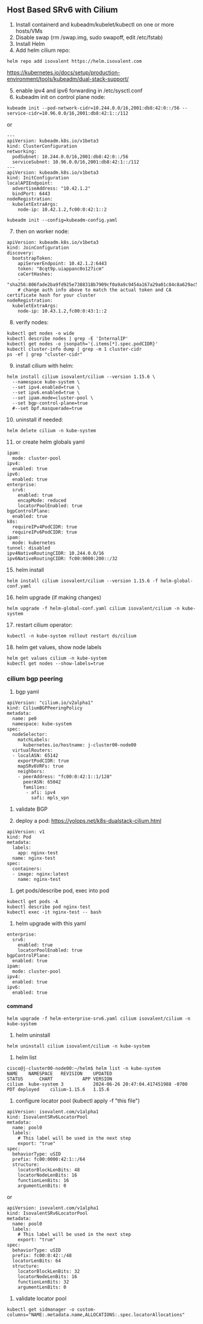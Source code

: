 ## Host Based SRv6 with Cilium

1. Install containerd and kubeadm/kubelet/kubectl on one or more hosts/VMs
2. Disable swap (rm /swap.img, sudo swapoff, edit /etc/fstab)
3. Install Helm
4. Add helm cilium repo:
```
helm repo add isovalent https://helm.isovalent.com
```

https://kubernetes.io/docs/setup/production-environment/tools/kubeadm/dual-stack-support/

5. enable ipv4 and ipv6 forwarding in /etc/sysctl.conf
6. kubeadm init on control plane node:
```
kubeadm init --pod-network-cidr=10.244.0.0/16,2001:db8:42:0::/56 --service-cidr=10.96.0.0/16,2001:db8:42:1::/112
```
or
```
---
apiVersion: kubeadm.k8s.io/v1beta3
kind: ClusterConfiguration
networking:
  podSubnet: 10.244.0.0/16,2001:db8:42:0::/56
  serviceSubnet: 10.96.0.0/16,2001:db8:42:1::/112
---
apiVersion: kubeadm.k8s.io/v1beta3
kind: InitConfiguration
localAPIEndpoint:
  advertiseAddress: "10.42.1.2"
  bindPort: 6443
nodeRegistration:
  kubeletExtraArgs:
    node-ip: 10.42.1.2,fc00:0:42:1::2
```
```
kubeadm init --config=kubeadm-config.yaml
```
7. then on worker node:
```
apiVersion: kubeadm.k8s.io/v1beta3
kind: JoinConfiguration
discovery:
  bootstrapToken:
    apiServerEndpoint: 10.42.1.2:6443
    token: "8cqt9p.uiappanc0o127icm"
    caCertHashes:
    - "sha256:806fade2ba9fd925e7388318b7909cf0a9a9c9454a167a29a01c84c8a629ac53"
    # change auth info above to match the actual token and CA certificate hash for your cluster
nodeRegistration:
  kubeletExtraArgs:
    node-ip: 10.43.1.2,fc00:0:43:1::2
```

8. verify nodes:
```
kubectl get nodes -o wide
kubectl describe nodes | grep -E 'InternalIP'
kubectl get nodes -o jsonpath='{.items[*].spec.podCIDR}'
kubectl cluster-info dump | grep -m 1 cluster-cidr
ps -ef | grep "cluster-cidr"
```

9. install cilium with helm:
```
helm install cilium isovalent/cilium --version 1.15.6 \
  --namespace kube-system \
  --set ipv4.enabled=true \
  --set ipv6.enabled=true \
  --set ipam.mode=cluster-pool \
  --set bgp-control-plane=true  
  #--set bpf.masquerade=true 
```

10. uninstall if needed:
```
helm delete cilium -n kube-system
```

11.  or create helm globals yaml
```
ipam:
  mode: cluster-pool
ipv4:
  enabled: true
ipv6:
  enabled: true
enterprise:
  srv6:
    enabled: true
    encapMode: reduced
    locatorPoolEnabled: true
bgpControlPlane:
  enabled: true
k8s:
  requireIPv4PodCIDR: true
  requireIPv6PodCIDR: true
ipam:
  mode: kubernetes
tunnel: disabled
ipv4NativeRoutingCIDR: 10.244.0.0/16
ipv6NativeRoutingCIDR: fc00:0000:200::/32
```
15. helm install
```
helm install cilium isovalent/cilium --version 1.15.6 -f helm-global-conf.yaml
```

16.  helm upgrade (if making changes)
```
helm upgrade -f helm-global-conf.yaml cilium isovalent/cilium -n kube-system
```

17.  restart cilium operator:
```
kubectl -n kube-system rollout restart ds/cilium
```

18.  helm get values, show node labels
```
helm get values cilium -n kube-system
kubectl get nodes --show-labels=true
```

###    cilium bgp peering

1. bgp yaml
```
apiVersion: "cilium.io/v2alpha1"
kind: CiliumBGPPeeringPolicy
metadata:
  name: pe0
  namespace: kube-system
spec:
  nodeSelector:
    matchLabels:
      kubernetes.io/hostname: j-cluster00-node00
  virtualRouters:
  - localASN: 65142
    exportPodCIDR: true
    mapSRv6VRFs: true
    neighbors:
    - peerAddress: "fc00:0:42:1::1/128"
      peerASN: 65042
      families:
       - afi: ipv4
         safi: mpls_vpn
```

1.  validate BGP



11. deploy a pod:
https://yolops.net/k8s-dualstack-cilium.html

```
apiVersion: v1
kind: Pod
metadata:
  labels:
    app: nginx-test
  name: nginx-test
spec:
  containers:
  - image: nginx:latest
    name: nginx-test
```

1.  get pods/describe pod, exec into pod
```
kubectl get pods -A
kubectl describe pod nginx-test
kubectl exec -it nginx-test -- bash
```



1.  helm upgrade with this yaml
```
enterprise:
  srv6:
    enabled: true
    locatorPoolEnabled: true
bgpControlPlane:
  enabled: true
ipam:
  mode: cluster-pool
ipv4:
  enabled: true
ipv6:
  enabled: true
```
#### command
```
helm upgrade -f helm-enterprise-srv6.yaml cilium isovalent/cilium -n kube-system
```

1.  helm uninstall
```
helm uninstall cilium isovalent/cilium -n kube-system
```

1.  helm list
```
cisco@j-cluster00-node00:~/helm$ helm list -n kube-system
NAME  	NAMESPACE  	REVISION	UPDATED                                	STATUS  	CHART        	APP VERSION
cilium	kube-system	3       	2024-06-26 20:47:04.417451988 -0700 PDT	deployed	cilium-1.15.6	1.15.6    
```

1.  configure locator pool (kubectl apply -f "this file")
```
apiVersion: isovalent.com/v1alpha1
kind: IsovalentSRv6LocatorPool
metadata:
  name: pool0
  labels:
    # This label will be used in the next step
    export: "true"
spec:
  behaviorType: uSID
  prefix: fc00:0000:42:1::/64
  structure:
    locatorBlockLenBits: 48
    locatorNodeLenBits: 16
    functionLenBits: 16
    argumentLenBits: 0
```
or
```
apiVersion: isovalent.com/v1alpha1
kind: IsovalentSRv6LocatorPool
metadata:
  name: pool0
  labels:
    # This label will be used in the next step
    export: "true"
spec:
  behaviorType: uSID
  prefix: fc00:0:42::/48
  locatorLenBits: 64 
  structure:
    locatorBlockLenBits: 32
    locatorNodeLenBits: 16
    functionLenBits: 32
    argumentLenBits: 0
```

1.  validate locator pool
```
kubectl get sidmanager -o custom-columns="NAME:.metadata.name,ALLOCATIONS:.spec.locatorAllocations"
```

